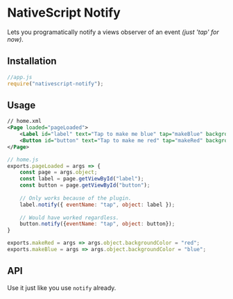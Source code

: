 # NativeScript Notify

Lets you programatically notify a views observer of an event _(just 'tap' for now)_.

## Installation
```javascript
//app.js
require("nativescript-notify");
```

## Usage 

```xml
// home.xml
<Page loaded="pageLoaded">
	<Label id="label" text="Tap to make me blue" tap="makeBlue" backgroundColor="green" />
	<Button id="button" text="Tap to make me red" tap="makeRed" backgroundColor="yello" />
</Page>
```

```js
// home.js
exports.pageLoaded = args => {
	const page = args.object;
	const label = page.getViewById("label");
	const button = page.getViewById("button");
	
	// Only works because of the plugin.
	label.notify({ eventName: "tap", object: label });
	
	// Would have worked regardless.
	button.notify({eventName: "tap", object: button});
}

exports.makeRed = args => args.object.backgroundColor = "red";
exports.makeBlue = args => args.object.backgroundColor = "blue";
```


## API
Use it just like you use `notify` already.
